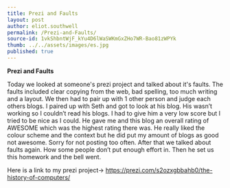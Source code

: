 ```yaml
---
title: Prezi and Faults
layout: post
author: eliot.southwell
permalink: /Prezi-and-Faults/
source-id: 1vkShbntWjF_kYu4D6lWaSWKmGxZHo7WR-Bao81zWPYk
thumb: ../../assets/images/es.jpg
published: true
---
```

**Prezi and Faults**

Today we looked at someone's prezi project and talked about it's faults. The faults included clear copying from the web, bad spelling, too much writing and a layout. We then had to pair up with 1 other person and judge each others blogs. I paired up with Seth and got to look at his blog. His wasn’t working so I couldn’t read his blogs. I had to give him a very low score but I tried to be nice as I could. He gave me and this blog an overall rating of AWESOME which was the highest rating there was. He really liked the colour scheme and the context but he did put my amount of blogs as good not awesome. Sorry for not posting too often. After that we talked about faults again. How some people don’t put enough effort in. Then he set us this homework and the bell went.

Here is a link to my prezi project-> https://prezi.com/s2ozxgbbahb0/the-history-of-computers/

